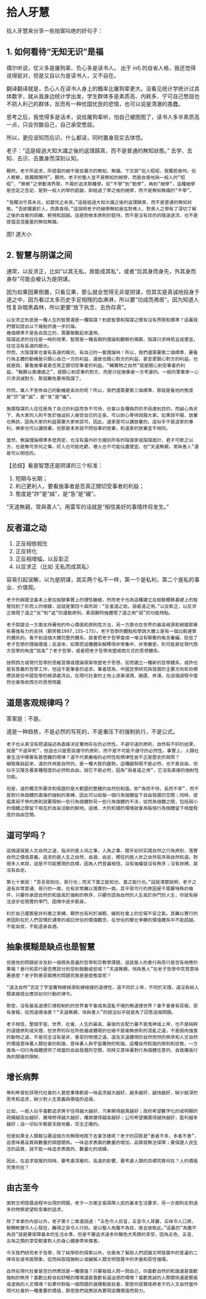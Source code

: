 # 拾人牙慧

拾人牙慧来分享一些拍案叫绝的好句子：
## 1. 如何看待“无知无识”是福
偶尔听说，仗义多是屠狗辈、负心多是读书人。
出于 infj 的自省人格，我还觉得说得挺对，但是又自以为是读书人，又不自在。

翻译翻译就是，负心人在读书人身上的概率比屠狗辈更大。没看见统计学统计过具体数字，就从我身边统计学出发，学生群体多是素质高、内耗多、宁可自己憋屈也不损人利己的群体，反而有一种忧国忧民的悲情，也可以说是清澈的愚蠢。

思考之后，我觉得多是话术，说给屠狗辈听，怕自己被图图了，读书人多半素质高一点，只会穷酸自己，自己承受憋屈。

所以，更应该知而后识，什么都读，同时置身现实去体悟。

老子：“這是經過大知大識之後的返璞歸真，而不是普通的無知狀態。” 去学、去知、去识、去置身而深刻认知。
```
顯然，老子所追求、所提倡的絕不是低層次的無知、無識。下文說“俗人昭昭，我獨若昏呵。俗人察察，我獨閔閔呵”。顯然，老子的聖人並不是無知的絕學，而是自覺地與一般人的“昭昭”、“察察”之學劃清界限，不屑於追求那種學。從“不學”到“飽學”，再到“絕學”，這種絕學是否定之否定，是對一般人的學的超越，即經過了學之後的絕學，而不是無知無識的“不學”。

“我獨泊兮其未兆，如嬰兒之未孩。”這是經過大知大識之後的返璞歸真，而不是普通的無知狀態。“吾欲獨異於人，而貴食母。”這說明老子的絕學無知是在對衆人、對衆人之學有了深切了解之後的自覺的疏離、輕視和超越。這是對根本原則的堅持，而不是沒有目的的隨波逐流，也不是提倡混混噩噩的無知無識。
```

图1 道大小

## 2. 智慧与阴谋之间

通常，以反求正，比如“以其无私，故能成其私”，或者“后其身而身先，外其身而身存”可能会被认为是阴谋。

因为如果因果倒置，只看见果，那么就会觉得无非是阴谋，但其实是真诚地投身于道之中，因为看过太多历史手足相残的血淋淋，所以要“功成而弗居”，因为知道人性复杂暗黑森林，所以更要“放下执念、去伪存真”。

```
以反求正到底是一種人生的智慧還是一種陰謀？到底智慧和陰謀之間有沒有界限和標準？這裏我們嘗試提出以下幾點供進一步討論。
幾個標準不是各自孤立的，需要聯繫起來運用。
陰謀追求的往往是一時的效果，智慧是一種長期的理論和觀察的積累。陰謀只求時荀且或便宜，往往沒有長遠的眼光。
然而，大陰謀家也會有長遠的眼光、有自己的一套理論呐！所以，我們還需要第二個標準，要看行為主體的動機是只關心自己一方的利益，還是也關心對方的利益，甚至更關心對方的利益。也就是說，要看施事者是否真正關切受事者的利益。“輔萬物之自然”就是關心到受事者的利益，“戰勝以喪禮處之”，就關心到受事的對方，而是只從施事者一方考慮的。一般的軍事家一心只求消滅對方，那就難免要用陰謀了。

然而，誰人不宣佈自己的動機是高尚的呢？所以，我們還需要第三個標準，那就是看他的態度是“詐”是“誠”，是“急”是“緩”。

施展陰謀的人往往是為了自己的利益而急不可待，也會以各種偽詐的手段達到目的，而誠心為天下、為大家的人則不急於強迫別人接受自已的主張，可以耐心等待說服大家。如果說不服，放棄也無妨，因為大家的利益需要大家來認可。因此，道家是可以講放棄的。這似乎不是道家的專利，佛家也可以講放棄，但那是本來就不問俗事的放棄，和道家的放棄並不相同。

當然，無論理論標準多麼周密，也沒有靈丹妙方識別所有的陰謀家或陰謀詭計，君子可欺之以方，也是無可奈何之事。好人也可能吃虧，壞人也不可能佔盡便宜。但“天道無親，常與善人”還是可以相信的。
```

【总结】看是智慧还是阴谋的三个标准：
1. 短期与长期；
2. 利己更利人，要看施事者是否真正關切受事者的利益；
3. 態度是“詐”是“誠”，是“急”是“緩”。

“天道無親，常與善人”。用雷军的话就是“相信美好的事情终将发生。”

## 反者道之动
1. 正反相依相生
2. 正反转化
3. 正反相增幅，以反彰正
4. 以反求正（比如 无私而成其私）

容易引起误解，以为是阴谋，其实两个私不一样，第一个是私利，第二个是私的事业、价值观。

```
老子的辦證法基本上是在經驗事實上的理性繼緒，然而老子也為這種建立在經驗概察基礎上的智慧找到了形而上的根據，這就是第四十森所說：“反者道之助，弱者道之用。”以反彰正，以反求正微現了道之“反”和“返”的運動原則，柔弱勝阿強體現了道之用“弱”的功能特點。

老子辯證法一方面支持著他的中心價值和原則性方法，另一方面也在世界的最高根源和根據那裹有著強有力的支持（劉笑敬1997,155—175）。老子哲學的觀點和學說大體上是有一個比較連質的體系的。看不到這個大體完整的體系，就會把老子哲學當成一堆沒有聯繫的格言彙編，貶低了老子哲學的理論價值；反過來，如果把這種體系解釋得非常集中、非常嚴密，則可能是從現代西方哲學的角度“拔高”了老子哲學，或者把老子哲學改塑成西方式的思想體系。

按照西方或現代哲學的思維習慣或理論框架改塑老子思想，從而建立一種新的哲學體系，或許也是有意義的哲學工作，但這不是筆者的追求。筆者認為，中國哲學研究與發展的主要方向和目標應該是從中國哲學的根源處流出，在現代社會的土地上逐漸浸潤、融匯、奔涌，在這個過程中當然也會吸收西方的思想雨露
```

## 道是客观规律吗？
答案是：不是。

道是一种趋势，不是必然的写死的，不是重压下的强制执行，不是公式。

```
老子也从来没有把道描述為直接决定萬物存在的必然性。不避守道的原則，自然有不好的结果，就是“不道早死”，但這也只是愿該遵守的原則，而不是不可能不遵守的必然性。事實上，人類社會生活中哪裹有甚麼鐵的規律？道不代表嚴格的必然性和規律性豈不正是歷史的寫照？
細致推敲起來，道的作用是自然的，是一種大致的趨勢。這種趨勢既不是必然，也不是自由，但似乎又隱含著某種程度的必然和自由。說它不是必然，因為“弱者道之用”，它沒有直接的強制性功能。

但是，道的概念所要求和保證的是大範圍的整體的自然的和諧，即“為而不待，長而不宰”，而不是對行為個體的直接的強制的束縛，因此可以給每一個行為個體留下自由發展的空間；同時，提倡柔弱不爭的原則就要限制一些行為個體對另一些行為個體的干涉，從而為個體之間，包括弱小的個體之間留下相互的自由活動的餘地。這樣，大的和譜的環境就會為每個行為個體留下相當程度的自由空間。
```

## 道可学吗？

```
這個道就是人文自然之道，指涉的是人间之事，人為之事，關乎如何实践自然之行為原則，落實自然之價值意義，追求的是人生之自然、自適、自足，嚮往的是人世之自然有序與自然和谐。對很多人來說，這是不可能實現的目標，因為人們普遍相信，沒有強權就沒有秩序；沒有拚搏，就沒有自足。

第七十章說：“吾言易知也，易行也；而天下莫之能知也，莫之能行也。”這就清楚說明，老子之道有非常普通、易行的一面，也有非常難以落實的一面。其平易可行的原因是不需要特殊的條件，只要你承認自然的和諧高於強制的秩序，只要你認為自然的人生高於拚鬥的人生，你就有辦法逐步從現實的爭鬥、困境中逐步脫身。

利於自己擺脫是非利害之束縛，顯然也有利於減輕、緩和社會上的忿唳不安之氣。其難以實行的原因則在於人們習慣於通常的或曰世俗的價值觀念，在世俗的攀比爭勝的價值體系中不能超越，不能自拔，不能退身自適。
```


## 抽象模糊是缺点也是智慧

```
但是他的問題卻涉及到一個極為普遍的哲學和宗教學課題，這就是人的善行與恶行是否有相應的果報？善行和惡行是否應該分別受到鼓勵或慾戒？“天道無親，恒與善人”在老子哲學中究竞意味著甚麼？老子對善惡報應的問題究竟是甚麼態度呢？

“道法自然”否定了宇宙萬物總根源和總根據的道德性，道不同於上帝，不同於天理。道沒有給人類直接提出應該如何行動的律令。

那麼，沒有最高道德引導和制約的世界會不會成為混亂不堪的無道德世界？會不會善有惡報，惡有善報，從而道德淪喪？“天道無親，恒與善人”的說法似乎就是為了回答這個問題。

老子相信，整個宇宙、世界、社會、人生的最高、最後的支配力量不是鬼神或上帝，也不是純粹的道德原則或天理，但世界的存在所依循或體現的也絕不是毫無原則的混亂之道，不是弱肉強食的動物之道，不是完全沒有是非、善惡的物理之道。道及天道體現的自然而然的秩序和人文自然的價值意味著人類社會的和諧，意味著人與宇宙萬物的和諧。這種自然和諧的原則和狀態，一方面為一切行為個體提供了相當的自由發展的空間，同時又意味著對行為個體任意的、自我擴張行為的間接的限制.
```

## 增长病弊

```
蒂利希曾批評現代社會的人甚麽事情都是一味追求越大越好，越多越好，越快越好，缺少縱深的思考和追求，缺少對人生意義與價值的追尋。

比如，一般人似乎喜歡追求房子住得越大越好，汽車開得越貴越好；政府希望數字化的或明顯的政績越突出越好，廣場修得越大越好，樓房建得越高越好；公司希望擴展得越快越好，盈利越多越好；這一切似乎都是天經地義，完全正確的。

但是如果全人類都沿著這個方向無限地跑下去會怎樣呢？老子的回答是“善者不多，多者不善”，這意味著品質與數量的辯證關係。一味追求表面的數量的增加，品質就無法保障；要保證人民生活的品質，就不能一味追求表面的、數量化的成績。

因此，在追求發展的同時，要考慮深層的、長遠的影響，要考慮人類的目標究竟何在？人的價值究竟何在？
```

## 由古至今

```
面對文明發展過程中出現的問題，老子一方面主張保障人民的基本生活要求，另一方面則反對過多的物質欲望和享樂的追求。

除了本章的內容以外，老子第十二章還說過：“五色令人目盲，五音令人耳聾，五味令人口爽，馳騁畋獵令人心發狂，難得之貨令人行妨。是以聖人為腹不為目，故去彼取此。”這裏的“為腹不為目”就是要保障基本的生活水準，但是不要追求過多的聲色犬馬類的享受，因為五色、五音、五味之類的享受都會對人的身心健康帶來傷害。

今天我們研究老子哲學，除了純學術的探索以外，也是為了幫助人們認識文明發展中的普遍的二律背反或弔詭現象，從而採取措施制止或緩解人類文明發展中的矛盾和惡性循環。
```

```
自然在現代社會是否仍然應該是一種價值？只要每個人問一問自己，你喜歡自然的和諧還是喜歡強制的秩序？喜歡比較自如舒暢的環境還是喜歡有逼迫感的環境？喜歡真誠的人際關係還是緊張或虛偽的人文環境？如果你對每一個問題的選擇都是前者，那麼你就贊成將老子的人文自然當作現代社會的一種重要的價值，那麼我們就應該為實現這種價值而努力。
```